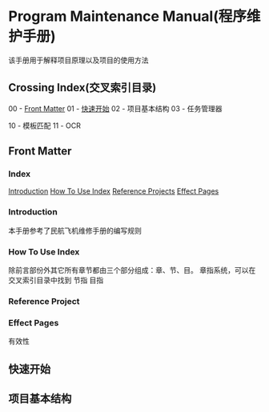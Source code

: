 # Program Maintenance Manual(程序维护手册)

该手册用于解释项目原理以及项目的使用方法

## Crossing Index(交叉索引目录)
00 - [Front Matter](#00)
01 - [快速开始](#02)
02 - 项目基本结构
03 - 任务管理器

10 - 模板匹配
11 - OCR

<a name = '00'></a>

## Front Matter

### Index
[Introduction](#00-00)
[How To Use Index](#00-01)
[Reference Projects](#00-03)
[Effect Pages](#00-04)

<a name = '00-00'></a>

### Introduction

本手册参考了民航飞机维修手册的编写规则

<a name = '00-01'></a>

### How To Use Index
除前言部份外其它所有章节都由三个部分组成：章、节、目。
章指系统，可以在交叉索引目录中找到
节指
目指

<a name = '00-02'></a>

### Reference Project

<a name = '00-03'></a>

### Effect Pages
有效性

<a name = '01'></a>

## 快速开始

<a name = '02'></a>

## 项目基本结构

